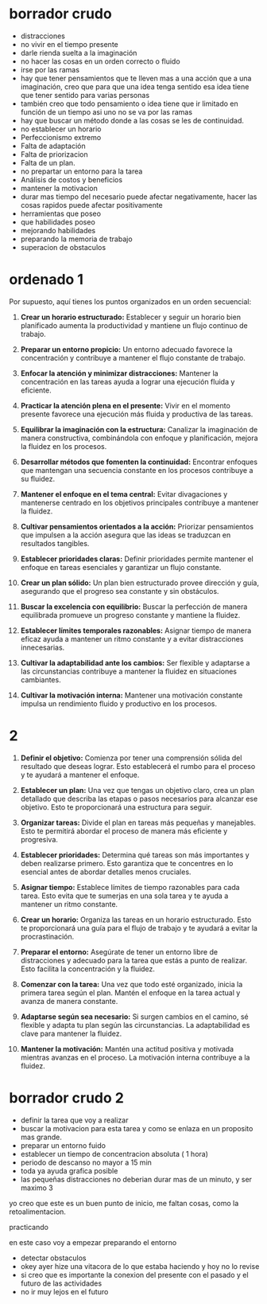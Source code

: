 # borrador crudo
- distracciones
- no vivir en el tiempo presente
- darle rienda suelta a la imaginación
- no hacer las cosas en un orden correcto o fluido
- irse por las ramas
- hay que tener pensamientos que te lleven mas a una acción que a una imaginación, creo que para que una idea tenga sentido esa idea tiene que tener sentido para varias personas
- también creo que todo pensamiento o idea tiene que ir limitado en función de un tiempo asi uno no se va por las ramas
- hay que buscar un método donde a las cosas se les de continuidad.
- no establecer un horario
- Perfeccionismo extremo
- Falta de adaptación
- Falta de priorizacion
- Falta de un plan.
- no prepartar un entorno para la tarea
- Análisis de costos y beneficios
- mantener la motivacion
- durar mas tiempo del necesario puede afectar negativamente, hacer las cosas rapidos puede afectar positivamente
- herramientas que poseo
- que habilidades poseo
- mejorando habilidades
- preparando la memoria de trabajo
- superacion de obstaculos
# ordenado 1

Por supuesto, aquí tienes los puntos organizados en un orden secuencial:



1. **Crear un horario estructurado:** Establecer y seguir un horario bien planificado aumenta la productividad y mantiene un flujo continuo de trabajo.

2. **Preparar un entorno propicio:** Un entorno adecuado favorece la concentración y contribuye a mantener el flujo constante de trabajo.

3. **Enfocar la atención y minimizar distracciones:** Mantener la concentración en las tareas ayuda a lograr una ejecución fluida y eficiente.

4. **Practicar la atención plena en el presente:** Vivir en el momento presente favorece una ejecución más fluida y productiva de las tareas.

5. **Equilibrar la imaginación con la estructura:** Canalizar la imaginación de manera constructiva, combinándola con enfoque y planificación, mejora la fluidez en los procesos.

6. **Desarrollar métodos que fomenten la continuidad:** Encontrar enfoques que mantengan una secuencia constante en los procesos contribuye a su fluidez.

7. **Mantener el enfoque en el tema central:** Evitar divagaciones y mantenerse centrado en los objetivos principales contribuye a mantener la fluidez.

8. **Cultivar pensamientos orientados a la acción:** Priorizar pensamientos que impulsen a la acción asegura que las ideas se traduzcan en resultados tangibles.

9. **Establecer prioridades claras:** Definir prioridades permite mantener el enfoque en tareas esenciales y garantizar un flujo constante.

10. **Crear un plan sólido:** Un plan bien estructurado provee dirección y guía, asegurando que el progreso sea constante y sin obstáculos.

11. **Buscar la excelencia con equilibrio:** Buscar la perfección de manera equilibrada promueve un progreso constante y mantiene la fluidez.

12. **Establecer límites temporales razonables:** Asignar tiempo de manera eficaz ayuda a mantener un ritmo constante y a evitar distracciones innecesarias.

13. **Cultivar la adaptabilidad ante los cambios:** Ser flexible y adaptarse a las circunstancias contribuye a mantener la fluidez en situaciones cambiantes.

14. **Cultivar la motivación interna:** Mantener una motivación constante impulsa un rendimiento fluido y productivo en los procesos.


# 2

1. **Definir el objetivo:** Comienza por tener una comprensión sólida del resultado que deseas lograr. Esto establecerá el rumbo para el proceso y te ayudará a mantener el enfoque.

2. **Establecer un plan:** Una vez que tengas un objetivo claro, crea un plan detallado que describa las etapas o pasos necesarios para alcanzar ese objetivo. Esto te proporcionará una estructura para seguir.

3. **Organizar tareas:** Divide el plan en tareas más pequeñas y manejables. Esto te permitirá abordar el proceso de manera más eficiente y progresiva.

4. **Establecer prioridades:** Determina qué tareas son más importantes y deben realizarse primero. Esto garantiza que te concentres en lo esencial antes de abordar detalles menos cruciales.

5. **Asignar tiempo:** Establece límites de tiempo razonables para cada tarea. Esto evita que te sumerjas en una sola tarea y te ayuda a mantener un ritmo constante.

6. **Crear un horario:** Organiza las tareas en un horario estructurado. Esto te proporcionará una guía para el flujo de trabajo y te ayudará a evitar la procrastinación.

7. **Preparar el entorno:** Asegúrate de tener un entorno libre de distracciones y adecuado para la tarea que estás a punto de realizar. Esto facilita la concentración y la fluidez.

8. **Comenzar con la tarea:** Una vez que todo esté organizado, inicia la primera tarea según el plan. Mantén el enfoque en la tarea actual y avanza de manera constante.

9. **Adaptarse según sea necesario:** Si surgen cambios en el camino, sé flexible y adapta tu plan según las circunstancias. La adaptabilidad es clave para mantener la fluidez.

10. **Mantener la motivación:** Mantén una actitud positiva y motivada mientras avanzas en el proceso. La motivación interna contribuye a la fluidez.


# borrador crudo 2

- definir la tarea que voy a realizar
- buscar la motivacion para esta tarea y como se enlaza en un proposito mas grande.
- preparar un entorno fuido
- establecer un tiempo de concentracion absoluta ( 1 hora)
- periodo de descanso no mayor a 15 min
- toda ya ayuda grafica posible
- las pequeñas distracciones no deberian durar mas de un minuto, y ser maximo 3

yo creo que este es un buen punto de inicio, me faltan cosas, como la retoalimentacion.

practicando

en este caso voy a empezar preparando el entorno
- detectar obstaculos
- okey ayer hize una vitacora de lo que estaba haciendo y hoy no lo revise
- si creo que es importante la conexion del presente con el pasado y el futuro de las actividades
- no ir muy lejos en el futuro